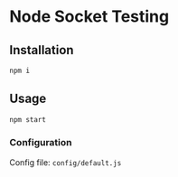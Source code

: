 # Node Socket Testing

## Installation
```sh
npm i
```

## Usage
```sh
npm start
```

### Configuration
Config file: `config/default.js`